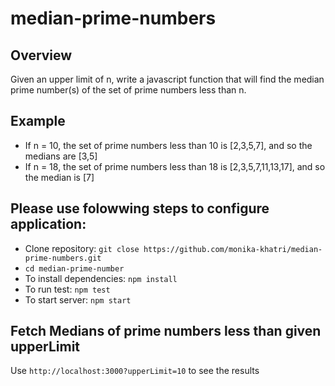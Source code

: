 # median-prime-numbers

## Overview 
Given an upper limit of n, write a javascript function that will find the median prime number(s) of the set of prime numbers less than n. 

## Example 
- If n = 10, the set of prime numbers less than 10 is [2,3,5,7], and so the medians are [3,5] 
- If n = 18, the set of prime numbers less than 18 is [2,3,5,7,11,13,17], and so the median is [7] 

## Please use folowwing steps to configure application:
- Clone repository: `git close https://github.com/monika-khatri/median-prime-numbers.git`
- `cd median-prime-number`
- To install dependencies: `npm install`
- To run test: `npm test`
- To start server: `npm start`

## Fetch Medians of prime numbers less than given upperLimit

Use `http://localhost:3000?upperLimit=10` to see the results
